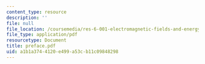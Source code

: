 ```yaml
---
content_type: resource
description: ''
file: null
file_location: /coursemedia/res-6-001-electromagnetic-fields-and-energy-spring-2008/a1b1a3744120e499a53cb11c09848298_preface.pdf
file_type: application/pdf
resourcetype: Document
title: preface.pdf
uid: a1b1a374-4120-e499-a53c-b11c09848298
---
```

